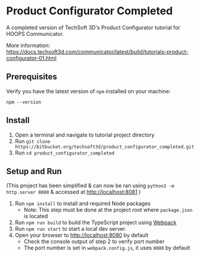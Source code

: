 # Product Configurator Completed

A completed version of TechSoft 3D's Product Configurator tutorial for HOOPS Communicator.

More information: https://docs.techsoft3d.com/communicator/latest/build/tutorials-product-configurator-01.html

## Prerequisites

Verify you have the latest version of `npm` installed on your machine:

`npm --version`

## Install

1. Open a terminal and navigate to tutorial project directory
2. Run `git clone https://bitbucket.org/techsoft3d/product_configurator_completed.git`
3. Run `cd product_configurator_completed`

## Setup and Run

(This project has been simplified & can now be ran using `python3 -m http.server 8080` & accessed at [http://localhost:8081](http://localhost:8081) )

1. Run `npm install` to install and required Node packages
    * Note: This step must be done at the project root where `package.json` is located
2. Run `npm run build` to build the TypeScript project using [Webpack](https://webpack.js.org/)
3. Run `npm run start` to start a local dev server.
4. Open your browser to [http://localhost:8080](http://localhost:8080) by default
    * Check the console output of step 2 to verify port number
    * The port number is set in `webpack.config.js`, it uses `8080` by default
